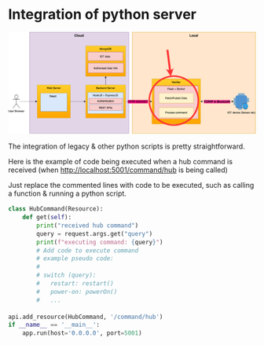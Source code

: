 # Integration of python server

![The verifier is implemented using Python with Flask ](../.gitbook/assets/untitled-diagram.png)

The integration of legacy & other python scripts is pretty straightforward. 

Here is the example of code being executed when a hub command is received \(when [http://localhost:5001/command/hub](http://localhost:5001/command/hub) is being called\)

Just replace the commented lines with code to be executed, such as calling a function & running a python script.

```python
class HubCommand(Resource):
    def get(self):
        print("received hub command")
        query = request.args.get("query")
        print(f"executing command: {query}")
        # Add code to execute command
        # example pseudo code:
        #
        # switch (query):
        #   restart: restart()
        #   power-on: powerOn()
        #   ...
        
api.add_resource(HubCommand, '/command/hub')
if __name__ == '__main__':
    app.run(host='0.0.0.0', port=5001)
```

